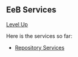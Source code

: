 ## EeB Services ##

[Level Up](../README.md)

Here is the services so far:

* [Repository Services](repository-services-01/README.md)